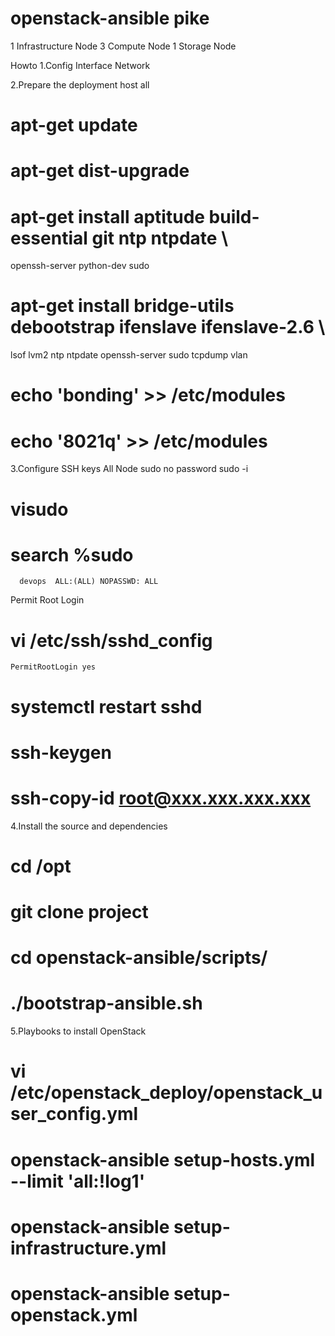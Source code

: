 # openstack-ansible pike
1 Infrastructure Node
3 Compute Node
1 Storage Node


Howto
1.Config Interface Network

2.Prepare the deployment host all
  # apt-get update
  # apt-get dist-upgrade
  
  # apt-get install aptitude build-essential git ntp ntpdate \
  openssh-server python-dev sudo
  
  # apt-get install bridge-utils debootstrap ifenslave ifenslave-2.6 \
  lsof lvm2 ntp ntpdate openssh-server sudo tcpdump vlan
  
   # echo 'bonding' >> /etc/modules
   # echo '8021q' >> /etc/modules
   
 3.Configure SSH keys
   All Node sudo no password
   sudo -i
   # visudo
   # search %sudo
      devops  ALL:(ALL) NOPASSWD: ALL
   Permit Root Login   
   # vi /etc/ssh/sshd_config
    PermitRootLogin yes
   
   # systemctl restart sshd
   # ssh-keygen
   # ssh-copy-id root@xxx.xxx.xxx.xxx

 4.Install the source and dependencies
  # cd /opt
  # git clone project
  # cd openstack-ansible/scripts/
  # ./bootstrap-ansible.sh 
 
  
 5.Playbooks to install OpenStack
  # vi /etc/openstack_deploy/openstack_user_config.yml
  # openstack-ansible setup-hosts.yml --limit 'all:!log1'  
  # openstack-ansible setup-infrastructure.yml 
  # openstack-ansible setup-openstack.yml 
